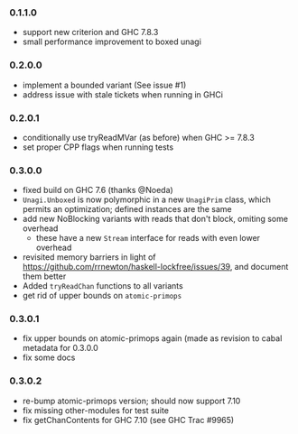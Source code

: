 ### 0.1.1.0

- support new criterion and GHC 7.8.3
- small performance improvement to boxed unagi

### 0.2.0.0

- implement a bounded variant (See issue #1)
- address issue with stale tickets when running in GHCi

### 0.2.0.1

- conditionally use tryReadMVar (as before) when GHC >= 7.8.3
- set proper CPP flags when running tests

### 0.3.0.0

- fixed build on GHC 7.6 (thanks @Noeda)
- `Unagi.Unboxed` is now polymorphic in a new `UnagiPrim` class, which permits an optimization; defined instances are the same
- add new NoBlocking variants with reads that don't block, omiting some overhead
    - these have a new `Stream` interface for reads with even lower overhead
- revisited memory barriers in light of https://github.com/rrnewton/haskell-lockfree/issues/39, and document them better
- Added `tryReadChan` functions to all variants
- get rid of upper bounds on `atomic-primops`

### 0.3.0.1

- fix upper bounds on atomic-primops again (made as revision to cabal metadata for 0.3.0.0
- fix some docs

### 0.3.0.2

- re-bump atomic-primops version; should now support 7.10
- fix missing other-modules for test suite
- fix getChanContents for GHC 7.10 (see GHC Trac #9965) 
